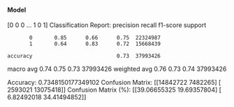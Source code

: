 #### Model
[0 0 0 ... 1 0 1]
Classification Report:
              precision    recall  f1-score   support

           0       0.85      0.66      0.75  22324987
           1       0.64      0.83      0.72  15668439

    accuracy                           0.73  37993426
   macro avg       0.74      0.75      0.73  37993426
weighted avg       0.76      0.73      0.74  37993426

Accuracy: 0.7348150177349102
Confusion Matrix:
[[14842722  7482265]
 [ 2593021 13075418]]
Confusion Matrix (%):
[[39.06655325 19.69357804]
 [ 6.82492018 34.41494852]]
